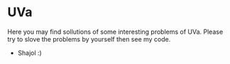 # UVa
Here you may find sollutions of some interesting problems of UVa. Please try to slove the problems by yourself then see my code.
- Shajol :)
